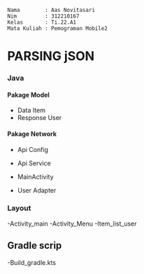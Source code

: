 ```
Nama        : Aas Novitasari
Nim         : 312210167
Kelas       : Ti.22.A1
Mata Kuliah : Pemograman Mobile2
```

# PARSING jSON

### Java

#### Pakage Model
- Data Item
- Response User

#### Pakage Network
- Api Config
- Api Service

- MainActivity
- User Adapter

### Layout
-Activity_main
-Activity_Menu
-Item_list_user

## Gradle scrip
-Build_gradle.kts
